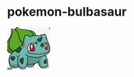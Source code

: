 # pokemon-bulbasaur

<img src = "https://github.com/bariss48/pokemon-bulbasaur/blob/main/images/Ekran%20Resmi%202021-03-30%2021.50.35.png" width="100" height="100">
